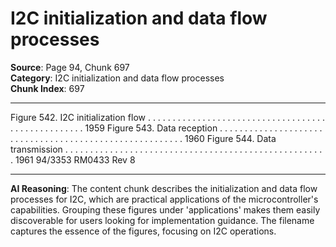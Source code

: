 # I2C initialization and data flow processes

**Source**: Page 94, Chunk 697  
**Category**: I2C initialization and data flow processes  
**Chunk Index**: 697

---

Figure 542. I2C initialization flow . . . . . . . . . . . . . . . . . . . . . . . . . . . . . . . . . . . . . . . . . . . . . . . . . . . 1959
Figure 543. Data reception . . . . . . . . . . . . . . . . . . . . . . . . . . . . . . . . . . . . . . . . . . . . . . . . . . . . . . . . 1960
Figure 544. Data transmission . . . . . . . . . . . . . . . . . . . . . . . . . . . . . . . . . . . . . . . . . . . . . . . . . . . . . 1961
94/3353 RM0433 Rev 8

---

**AI Reasoning**: The content chunk describes the initialization and data flow processes for I2C, which are practical applications of the microcontroller's capabilities. Grouping these figures under 'applications' makes them easily discoverable for users looking for implementation guidance. The filename captures the essence of the figures, focusing on I2C operations.
